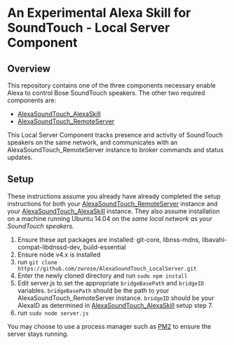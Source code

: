 # An Experimental Alexa Skill for SoundTouch - Local Server Component
## Overview
This repository contains one of the three components necessary enable Alexa to control Bose SoundTouch speakers. The other two required components are:
+ [AlexaSoundTouch\_AlexaSkill](https://github.com/zwrose/AlexaSoundTouch_AlexaSkill) 
+ [AlexaSoundTouch\_RemoteServer](https://github.com/zwrose/AlexaSoundTouch_RemoteServer) 

This Local Server Component tracks presence and activity of SoundTouch speakers on the same network, and communicates with an AlexaSoundTouch\_RemoteServer  instance to broker commands and status updates.

## Setup
These instructions assume you already have already completed the setup instructions for both your [AlexaSoundTouch\_RemoteServer](https://github.com/zwrose/AlexaSoundTouch_RemoteServer) instance and your [AlexaSoundTouch\_AlexaSkill](https://github.com/zwrose/AlexaSoundTouch_AlexaSkill) instance. They also assume installation on a machine running Ubuntu 14.04 on the *same local network as your SoundTouch speakers.*

1. Ensure these apt packages are installed: git-core, libnss-mdns, libavahi-compat-libdnssd-dev, build-essential
2. Ensure node v4.x is installed
3. run
    `git clone https://github.com/zwrose/AlexaSoundTouch_LocalServer.git`
4. Enter the newly cloned directory and run
    `sudo npm install`
5. Edit server.js to set the appropriate `bridgeBasePath` and `bridgeID` variables. `bridgeBasePath` should be the path to your AlexaSoundTouch\_RemoteServer instance. `bridgeID` should be your AlexaID as determined in [AlexaSoundTouch\_AlexaSkill](https://github.com/zwrose/AlexaSoundTouch_AlexaSkill) setup step 7.
6. run
    `sudo node server.js`

You may choose to use a process manager such as [PM2](https://github.com/Unitech/pm2) to ensure the server stays running.
